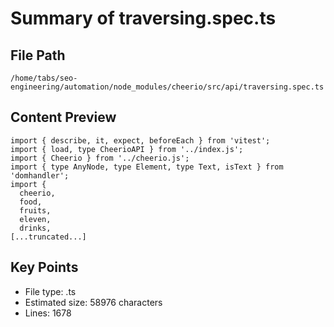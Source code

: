 # Summary of traversing.spec.ts
  
## File Path
`/home/tabs/seo-engineering/automation/node_modules/cheerio/src/api/traversing.spec.ts`

## Content Preview
```
import { describe, it, expect, beforeEach } from 'vitest';
import { load, type CheerioAPI } from '../index.js';
import { Cheerio } from '../cheerio.js';
import { type AnyNode, type Element, type Text, isText } from 'domhandler';
import {
  cheerio,
  food,
  fruits,
  eleven,
  drinks,
[...truncated...]
```

## Key Points
- File type: .ts
- Estimated size: 58976 characters
- Lines: 1678
